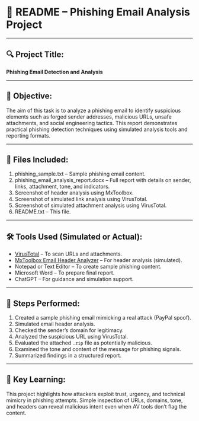 # 📘 README – Phishing Email Analysis Project

---

## 🔍 Project Title:

**Phishing Email Detection and Analysis**

---

## 🧾 Objective:

The aim of this task is to analyze a phishing email to identify suspicious elements such as forged sender addresses, malicious URLs, unsafe attachments, and social engineering tactics. This report demonstrates practical phishing detection techniques using simulated analysis tools and reporting formats.

---

## 📂 Files Included:

1. phishing_sample.txt – Sample phishing email content.
2. phishing_email_analysis_report.docx – Full report with details on sender, links, attachment, tone, and indicators.
3. Screenshot of header analysis using MxToolbox.
4. Screenshot of simulated link analysis using VirusTotal.
5. Screenshot of simulated attachment analysis using VirusTotal.
6. README.txt – This file.

---

## 🛠️ Tools Used (Simulated or Actual):

* [VirusTotal](https://www.virustotal.com) – To scan URLs and attachments.
* [MxToolbox Email Header Analyzer](https://mxtoolbox.com/EmailHeaders.aspx) – For header analysis (simulated).
* Notepad or Text Editor – To create sample phishing content.
* Microsoft Word – To prepare final report.
* ChatGPT – For guidance and simulation support.

---

## 🧪 Steps Performed:

1. Created a sample phishing email mimicking a real attack (PayPal spoof).
2. Simulated email header analysis.
3. Checked the sender’s domain for legitimacy.
4. Analyzed the suspicious URL using VirusTotal.
5. Evaluated the attached `.zip` file as potentially malicious.
6. Examined the tone and content of the message for phishing signals.
7. Summarized findings in a structured report.

---

## 📌 Key Learning:

This project highlights how attackers exploit trust, urgency, and technical mimicry in phishing attempts. Simple inspection of URLs, domains, tone, and headers can reveal malicious intent even when AV tools don’t flag the content.
